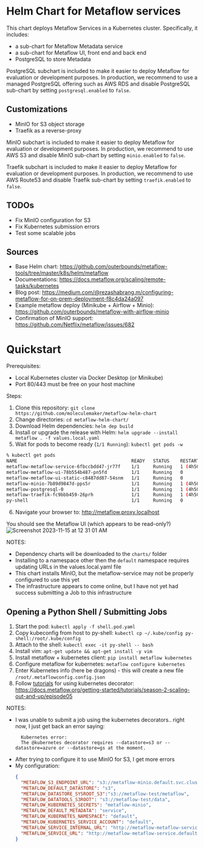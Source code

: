 # Helm Chart for Metaflow services

This chart deploys Metaflow Services in a Kubernetes cluster. Specifically, it includes:

* a sub-chart for Metaflow Metadata service
* a sub-chart for Metaflow UI, front end and back end
* PostgreSQL to store Metadata

PostgreSQL subchart is included to make it easier to deploy Metaflow for evaluation or development purposes. In production, we recommend to use a managed PostgreSQL offering such as AWS RDS and disable PostgreSQL sub-chart by setting `postgresql.enabled` to `false`.

## Customizations
* MinIO for S3 object storage
* Traefik as a reverse-proxy

MinIO subchart is included to make it easier to deploy Metaflow for evaluation or development purposes. In production, we recommend to use AWS S3 and disable MinIO sub-chart by setting `minio.enabled` to `false`.

Traefik subchart is included to make it easier to deploy Metaflow for evaluation or development purposes. In production, we recommend to use AWS Route53 and disable Traefik sub-chart by setting `traefik.enabled` to `false`.

## TODOs

* Fix MinIO configuration for S3
* Fix Kubernetes submission errors
* Test some scalable jobs

## Sources

* Base Helm chart: https://github.com/outerbounds/metaflow-tools/tree/master/k8s/helm/metaflow
* Documentations: https://docs.metaflow.org/scaling/remote-tasks/kubernetes
* Blog post: https://medium.com/@rezashabrang.m/configuring-metaflow-for-on-prem-deployment-f8c4da24a097
* Example metaflow deploy (Minikube + Airflow + Minio): https://github.com/outerbounds/metaflow-with-airflow-minio
* Confirmation of MinIO support: https://github.com/Netflix/metaflow/issues/682

# Quickstart

Prerequisites:

* Local Kubernetes cluster via Docker Desktop (or Minikube)
* Port 80/443 must be free on your host machine

Steps:

1. Clone this repository: `git clone https://github.com/moleculemaker/metaflow-helm-chart`
2. Change directories: `cd metaflow-helm-chart/`
3. Download Helm dependencies: `helm dep build`
4. Install or upgrade the release with Helm: `helm upgrade --install metaflow . -f values.local.yaml`
5. Wait for pods to become ready (`1/1 Running`): `kubectl get pods -w`

```bash
% kubectl get pods
NAME                                          READY   STATUS    RESTARTS        AGE
metaflow-metaflow-service-6fbccbdd47-jr77f    1/1     Running   1 (4h50m ago)   4h51m
metaflow-metaflow-ui-78b554b487-pn5fd         1/1     Running   0               47m
metaflow-metaflow-ui-static-c8487dd87-54snm   1/1     Running   0               4h45m
metaflow-minio-7b89d9847d-pps5r               1/1     Running   1 (4h50m ago)   4h51m
metaflow-postgresql-0                         1/1     Running   1 (4h50m ago)   4h51m
metaflow-traefik-fc9bbb459-26prh              1/1     Running   1 (4h50m ago)   4h51m
py-shell                                      1/1     Running   0               4h24m
```

6. Navigate your browser to: http://metaflow.proxy.localhost

You should see the Metaflow UI (which appears to be read-only?)
![Screenshot 2023-11-15 at 12 31 01 AM](https://github.com/moleculemaker/metaflow-helm-chart/assets/1413653/0ed412fb-1958-4a39-a018-3aabb71d138e)


NOTES:

* Dependency charts will be downloaded to the `charts/` folder
* Installing to a namespace other then the `default` namespace requires updating URLs in the values.local.yaml file
* This chart installs MinIO, but the metaflow-service may not be properly configured to use this yet
* The infrastructure appears to come online, but I have not yet had success submitting a Job to this infrastructure

## Opening a Python Shell / Submitting Jobs

1. Start the pod: `kubectl apply -f shell.pod.yaml`
2. Copy kubeconfig from host to py-shell: `kubectl cp ~/.kube/config py-shell:/root/.kube/config`
3. Attach to the shell: `kubectl exec -it py-shell -- bash`
4. Install vim: `apt-get update && apt-get install -y vim`
5. Install metaflow + kubernetes client: `pip install metaflow kubernetes`
6. Configure metaflow for kubernetes: `metaflow configure kubernetes`
7. Enter Kubernetes info (here be dragons) - this will create a new file `/root/.metaflowconfig.config.json`
8. Follow [tutorials](https://docs.metaflow.org/getting-started/tutorials) for using kubernetes decorator: https://docs.metaflow.org/getting-started/tutorials/season-2-scaling-out-and-up/episode05


NOTES:

* I was unable to submit a job using the kubernetes decorators.. right now, I just get back an error saying:
  ```
    Kubernetes error:
    The @kubernetes decorator requires --datastore=s3 or --datastore=azure or --datastore=gs at the moment.
  ```
* After trying to configure it to use MinIO for S3, I get more errors
* My configuration:
  ```json
  {
    "METAFLOW_S3_ENDPOINT_URL": "s3://metaflow-minio.default.svc.cluster.local:9000/",
    "METAFLOW_DEFAULT_DATASTORE": "s3",
    "METAFLOW_DATASTORE_SYSROOT_S3":"s3://metaflow-test/metaflow",
    "METAFLOW_DATATOOLS_S3ROOT": "s3://metaflow-test/data",
    "METAFLOW_KUBERNETES_SECRETS": "metaflow-minio",
    "METAFLOW_DEFAULT_METADATA": "service",
    "METAFLOW_KUBERNETES_NAMESPACE": "default",
    "METAFLOW_KUBERNETES_SERVICE_ACCOUNT": "default",
    "METAFLOW_SERVICE_INTERNAL_URL": "http://metaflow-metaflow-service.default.svc.cluster.local:8080",
    "METAFLOW_SERVICE_URL": "http://metaflow-metaflow-service.default.svc.cluster.local"
  }
  ```


